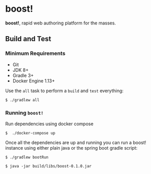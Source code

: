 # boost!
**boost!**, rapid web authoring platform for the masses.

## Build and Test

### Minimum Requirements

- Git
- JDK 8+
- Gradle 3+
- Docker Engine 1.13+

Use the `all` task to perform a `build` and `test` everything:

	$ ./gradlew all

### Running `boost!`

Run dependencies using docker compose

	$  ./docker-compose up

Once all the dependencies are up and running you can run a boost! instance using either plain java or the spring boot gradle script:

	$ ./gradlew bootRun

	$ java -jar build/libs/boost-0.1.0.jar